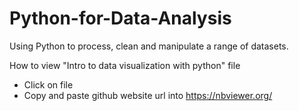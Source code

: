 # Python-for-Data-Analysis
Using Python to process, clean and manipulate a range of datasets. 

How to view "Intro to data visualization with python" file
- Click on file
- Copy and paste github website url into https://nbviewer.org/
